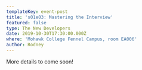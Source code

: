 ```yaml
---
templateKey: event-post
title: 's01e03: Mastering the Interview'
featured: false
type: The New Developers
date: 2019-10-30T17:30:00.000Z
where: 'Mohawk College Fennel Campus, room EA006'
author: Rodney
---
```

More details to come soon!
